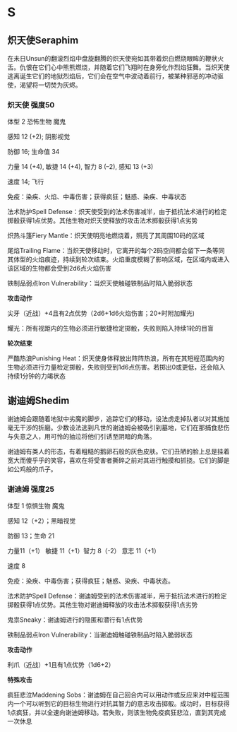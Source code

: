 # S

## 炽天使Seraphim

在未日Unsun的翻滚烈焰中盘旋翻腾的炽天使宛如其带着炽白燃烧眼眸的鞭状火舌。仇恨在它们心中熊熊燃烧，并随着它们飞翔时在身旁化作烈焰狂舞。当炽天使逃离诞生它们的地狱烈焰后，它们会在空气中波动着前行，被某种邪恶的冲动驱使，渴望将一切焚为灰烬。

### 炽天使 强度50

体型 2 恐怖生物 魔鬼

感知 12 (+2); 阴影视觉

防御 16; 生命值 34

力量 14 (+4), 敏捷 14 (+4), 智力 8 (–2), 感知 13 (+3)

速度 14; 飞行

免疫：染疾、火焰、中毒伤害；获得疯狂；魅惑、染疾、中毒状态

法术防护Spell
Defense：炽天使受到的法术伤害减半，由于抵抗法术进行的检定掷骰获得1点优势。其他生物对炽天使释放的攻击法术掷骰获得1点劣势

炽热斗篷Fiery Mantle：炽天使明亮地燃烧着，照亮了其周围10码的区域

尾焰Trailing
Flame：当炽天使移动时，它离开的每个2码空间都会留下一条等同其体型的火焰痕迹，持续到轮次结束。火焰重度模糊了影响区域，在区域内或进入该区域的生物都会受到2d6点火焰伤害

铁制品弱点Iron Vulnerability：当炽天使触碰铁制品时陷入脆弱状态

**攻击动作**

尖牙（近战）+4且有2点优势（2d6+1d6火焰伤害；20+时附加耀光)

耀光：所有视距内的生物必须进行敏捷检定掷骰，失败则陷入持续1轮的目盲

**轮次结束**

严酷热浪Punishing
Heat：炽天使身体释放出阵阵热浪，所有在其短程范围内的生物必须进行力量检定掷骰，失败则受到1d6点伤害。若掷出0或更低，还会陷入持续1分钟的力竭状态

## 谢迪姆Shedim

谢迪姆会跟随着地狱中劣魔的脚步，追踪它们的移动，设法虏走掉队者以对其施加毫无干涉的折磨。少数设法逃到凡世的谢迪姆会被吸引到墓地，它们在那捕食悲伤与失意之人，用可怜的抽泣将他们引诱至阴暗的角落。

谢迪姆有类人的形态，有着粗糙的鹅卵石般的灰色皮肤。它们丑陋的脸上总是挂着宽大而傻乎乎的笑容，喜欢在将受害者撕碎之前对其进行触摸和抓挠。它们的脚是如公鸡般的爪子。

### 谢迪姆 强度25

体型 1 惊惧生物 魔鬼

感知 12（+2）；黑暗视觉

防御 13；生命 21

力量11（+1） 敏捷 11（+1）智力 8（-2） 意志 11（+1）

速度 8

免疫：染疾、中毒伤害；获得疯狂；魅惑、染疾、中毒状态。

法术防护Spell
Defense：谢迪姆受到的法术伤害减半，用于抵抗法术进行的检定掷骰获得1点优势。其他生物对谢迪姆释放的攻击法术掷骰获得1点劣势

鬼祟Sneaky：谢迪姆进行的隐匿和潜行有1点优势

铁制品弱点Iron Vulnerability：当谢迪姆触碰铁制品时陷入脆弱状态

**攻击动作**

利爪（近战）+1且有1点优势（1d6+2）

**特殊攻击**

疯狂悲泣Maddening
Sobs：谢迪姆在自己回合内可以用动作或反应来对中程范围内一个可以听到它的目标生物进行对抗其智力的意志攻击掷骰。成功时，目标获得1点疯狂，并以全速向谢迪姆移动。若失败，则该生物免疫疯狂悲泣，直到其完成一次休息
